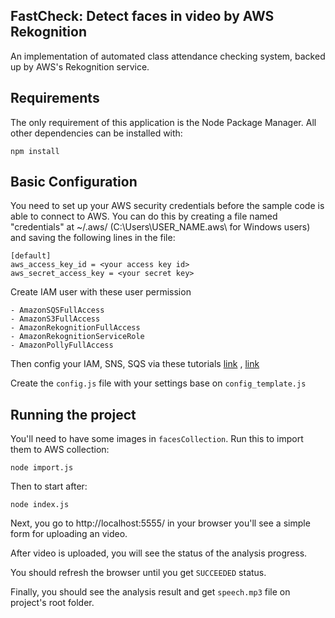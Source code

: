 
## FastCheck: Detect faces in video by AWS Rekognition

An implementation of automated class attendance checking system, backed up by AWS's Rekognition service.

## Requirements

The only requirement of this application is the Node Package Manager. All other
dependencies can be installed with:

    npm install

## Basic Configuration

You need to set up your AWS security credentials before the sample code is able
to connect to AWS. You can do this by creating a file named "credentials" at ~/.aws/ 
(C:\Users\USER_NAME\.aws\ for Windows users) and saving the following lines in the file:

    [default]
    aws_access_key_id = <your access key id>
    aws_secret_access_key = <your secret key>

Create IAM user with these user permission

	- AmazonSQSFullAccess
	- AmazonS3FullAccess
	- AmazonRekognitionFullAccess
	- AmazonRekognitionServiceRole
	- AmazonPollyFullAccess

Then config your IAM, SNS, SQS  via these tutorials [link](https://docs.aws.amazon.com/rekognition/latest/dg/video-analyzing-with-sqs.html) , [link](https://docs.aws.amazon.com/rekognition/latest/dg/api-video-roles.html)

Create the `config.js` file with your settings base on `config_template.js`

## Running the project

You'll need to have some images in `facesCollection`. Run this to import them to AWS collection:

    node import.js

Then to start after:

    node index.js

Next, you go to http://localhost:5555/ in your browser you'll see a simple form for uploading an video.

After video is uploaded, you will see the status of the analysis progress.

You should refresh the browser until you get `SUCCEEDED` status.

Finally, you should see the analysis result and get `speech.mp3` file on project's root folder.
